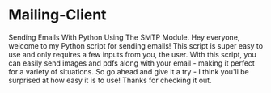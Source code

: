 # Mailing-Client
Sending Emails With Python Using The SMTP Module.
Hey everyone, welcome to my Python script for sending emails! This script is super easy to use and only requires a few inputs from you, the user. With this script, you can easily send images and pdfs along with your email - making it perfect for a variety of situations. So go ahead and give it a try - I think you'll be surprised at how easy it is to use! Thanks for checking it out.
